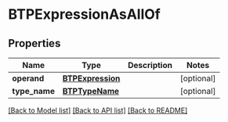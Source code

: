 # BTPExpressionAsAllOf

## Properties
Name | Type | Description | Notes
------------ | ------------- | ------------- | -------------
**operand** | [**BTPExpression**](BTPExpression.md) |  | [optional] 
**type_name** | [**BTPTypeName**](BTPTypeName.md) |  | [optional] 

[[Back to Model list]](../README.md#documentation-for-models) [[Back to API list]](../README.md#documentation-for-api-endpoints) [[Back to README]](../README.md)


